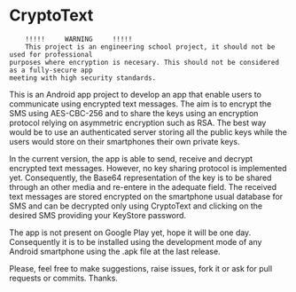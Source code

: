 # CryptoText

        !!!!!     WARNING     !!!!!
        This project is an engineering school project, it should not be used for professional
    purposes where encryption is necesary. This should not be considered as a fully-secure app
    meeting with high security standards.

   This is an Android app project to develop an app that enable users to communicate using 
encrypted text messages. The aim is to encrypt the SMS using AES-CBC-256 and to share the keys
using an encryption protocol relying on asymmetric encryption such as RSA. The best way would
be to use an authenticated server storing all the public keys while the users would store on
their smartphones their own private keys.

   In the current version, the app is able to send, receive and decrypt encrypted text
messages. However, no key sharing protocol is implemented yet. Consequently, the Base64
representation of the key is to be shared through an other media and re-entere in the adequate
field. The received text messages are stored encrypted on the smartphone usual database for SMS
and can be decrypted only using CryptoText and clicking on the desired SMS providing your
KeyStore password.

   The app is not present on Google Play yet, hope it will be one day. Consequently it is
to be installed using the development mode of any Android smartphone using the .apk file at the
last release.

   Please, feel free to make suggestions, raise issues, fork it or ask for pull
requests or commits.
	Thanks.
